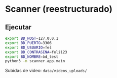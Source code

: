# Scanner (reestructurado)

## Ejecutar
```bash
export BD_HOST=127.0.0.1
export BD_PUERTO=3306
export BD_USUARIO=fel
export BD_CONTRASENA=feli123
export BD_NOMBRE=bd_test
python3 -m scanner.app.main
```

Subidas de video: `data/videos_uploads/`

